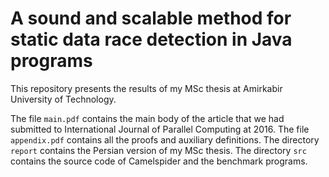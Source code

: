 # A sound and scalable method for static data race detection in Java programs

This repository presents the results of my MSc thesis at Amirkabir University of Technology.

The file `main.pdf` contains the main body of the article that we had submitted to International Journal of Parallel Computing at 2016.
The file `appendix.pdf` contains all the proofs and auxiliary definitions.
The directory `report` contains the Persian version of my MSc thesis.
The directory `src` contains the source code of Camelspider and the benchmark programs.